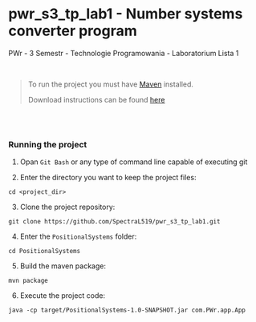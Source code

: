# pwr_s3_tp_lab1 - Number systems converter program
PWr - 3 Semestr - Technologie Programowania - Laboratorium Lista 1

<br />

> To run the project you must have [Maven](https://maven.apache.org/) installed.
>
> Download instructions can be found [here](https://maven.apache.org/download.cgi)

<br />
<br />

### **Running the project**


1. Opan `Git Bash` or any type of command line capable of executing git

2. Enter the directory you want to keep the project files:
```
cd <project_dir>
```

3. Clone the project repository:
```
git clone https://github.com/SpectraL519/pwr_s3_tp_lab1.git
```

4. Enter the `PositionalSystems` folder:
```
cd PositionalSystems
```

5. Build the maven package:
```
mvn package
```

6. Execute the project code:
```
java -cp target/PositionalSystems-1.0-SNAPSHOT.jar com.PWr.app.App
```

